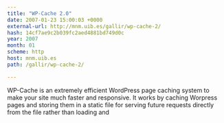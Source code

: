 ```yaml
---
title: "WP-Cache 2.0"
date: 2007-01-23 15:00:03 +0000
external-url: http://mnm.uib.es/gallir/wp-cache-2/
hash: 14cf7ae9c2b039fc2aed4881bd749d0c
year: 2007
month: 01
scheme: http
host: mnm.uib.es
path: /gallir/wp-cache-2/

---
```


WP-Cache is an extremely efficient WordPress page caching system to make your site much faster and responsive. It works by caching Worpress pages and storing them in a static file for serving future requests directly from the file rather than loading and
